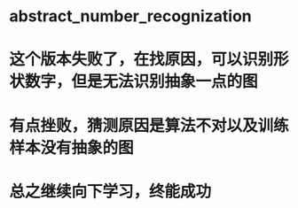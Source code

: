 # abstract_number_recognization
# 这个版本失败了，在找原因，可以识别形状数字，但是无法识别抽象一点的图
# 有点挫败，猜测原因是算法不对以及训练样本没有抽象的图
# 总之继续向下学习，终能成功
